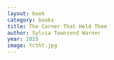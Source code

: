 ```yaml
---
layout: book
category: books
title: The Corner That Held Them
author: Sylvia Townsend Warner
year: 2025
image: tctht.jpg
---
```

